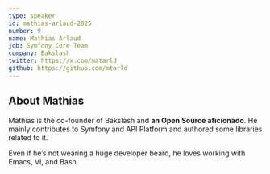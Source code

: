 ```yaml
---
type: speaker
id: mathias-arlaud-2025
number: 9
name: Mathias Arlaud
job: Symfony Core Team
company: Bakslash
twitter: https://x.com/matarld
github: https://github.com/mtarld
---
```


## About Mathias

Mathias is the co-founder of Bakslash and **an Open Source aficionado**. He mainly contributes to Symfony and API Platform and authored some libraries related to it. 

Even if he’s not wearing a huge developer beard, he loves working with Emacs, VI, and Bash.
